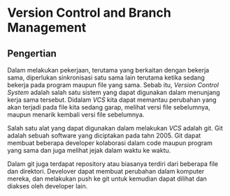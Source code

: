 # Version Control and Branch Management

## Pengertian
Dalam melakukan pekerjaan, terutama yang berkaitan dengan bekerja sama, diperlukan sinkronisasi satu sama lain terutama ketika sedang bekerja pada program maupun file yang sama. Sebab itu, *Version Control System* adalah salah satu sistem yang dapat digunakan dalam menunjang kerja sama tersebut. Didalam *VCS* kita dapat memantau perubahan yang akan terjadi pada file kita sedang garap, melihat versi file sebelumnya, maupun menarik kembali versi file sebelumnya.

Salah satu alat yang dapat digunakan dalam melakukan *VCS* adalah git. Git adalah sebuah software yang diciptakan pada tahn 2005. Git dapat membuat beberapa developer kolaborasi dalam code maupun program yang sama dan juga melihat jejak dalam waktu ke waktu.

Dalam git juga terdapat repository atau biasanya terdiri dari beberapa file dan direktori. Develover dapat membuat perubahan dalam komputer mereka, dan melakukan push ke git untuk kemudian dapat dilihat dan diakses oleh developer lain.
